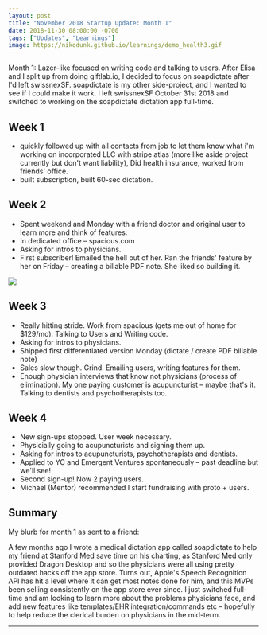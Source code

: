 ```yaml
---
layout: post
title: "November 2018 Startup Update: Month 1"
date: 2018-11-30 08:00:00 -0700
tags: ["Updates", "Learnings"]
image: https://nikodunk.github.io/learnings/demo_health3.gif
---
```


Month 1: Lazer-like focused on writing code and talking to users. After Elisa and I split up from doing giftlab.io, I decided to focus on soapdictate after I'd left swissnexSF. soapdictate is my other side-project, and I wanted to see if I could make it work. I left swissnexSF October 31st 2018 and switched to working on the soapdictate dictation app full-time.

## Week 1

- quickly followed up with all contacts from job to let them know what i'm working on
  incorporated LLC with stripe atlas (more like aside project currently but don't want liability), Did health insurance, worked from friends' office.
- built subscription, built 60-sec dictation.

## Week 2

- Spent weekend and Monday with a friend doctor and original user to learn more and think of features.
- In dedicated office – spacious.com
- Asking for intros to physicians.
- First subscriber! Emailed the hell out of her. Ran the friends' feature by her on Friday – creating a billable PDF note. She liked so building it.

![](/startup-updates-1/demo_health3.gif)

## Week 3

- Really hitting stride. Work from spacious (gets me out of home for $129/mo). Talking to Users and Writing code.
- Asking for intros to physicians.
- Shipped first differentiated version Monday (dictate / create PDF billable note)
- Sales slow though. Grind. Emailing users, writing features for them.
- Enough physician interviews that know not physicians (process of elimination). My one paying customer is acupuncturist – maybe that's it. Talking to dentists and psychotherapists too.

## Week 4

- New sign-ups stopped. User week necessary.
- Physicially going to acupuncturists and signing them up.
- Asking for intros to acupuncturists, psychotherapists and dentists.
- Applied to YC and Emergent Ventures spontaneously – past deadline but we'll see!
- Second sign-up! Now 2 paying users.
- Michael (Mentor) recommended I start fundraising with proto + users.

## Summary

My blurb for month 1 as sent to a friend:

A few months ago I wrote a medical dictation app called soapdictate to help my friend at Stanford Med save time on his charting, as Stanford Med only provided Dragon Desktop and so the physicians were all using pretty outdated hacks off the app store. Turns out, Apple's Speech Recognition API has hit a level where it can get most notes done for him, and this MVPs been selling consistently on the app store ever since. I just switched full-time and am looking to learn more about the problems physicians face, and add new features like templates/EHR integration/commands etc – hopefully to help reduce the clerical burden on physicians in the mid-term.

---
